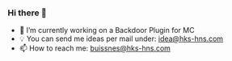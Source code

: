 ### Hi there 👋

- 🔭 I’m currently working on a Backdoor Plugin for MC
- 💡 You can send me ideas per mail under: idea@hks-hns.com
- 📫 How to reach me: buissnes@hks-hns.com


